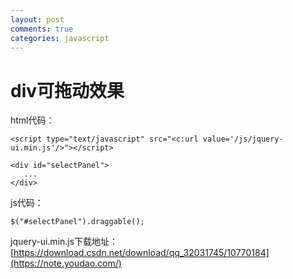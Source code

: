 ```yaml
---
layout: post
comments: true
categories: javascript
---
```


# div可拖动效果

html代码：


```
<script type="text/javascript" src="<c:url value='/js/jquery-ui.min.js'/>"></script>
 
<div id="selectPanel">
   ...
</div>
```

js代码：

```
$("#selectPanel").draggable();
```

jquery-ui.min.js下载地址：[https://download.csdn.net/download/qq_32031745/10770184](https://note.youdao.com/)
